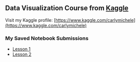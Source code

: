 ## Data Visualization Course from [Kaggle](https://www.kaggle.com/learn/data-visualization)

Visit my Kaggle profile: [https://www.kaggle.com/carlymichele](https://www.kaggle.com/carlymichele)

### My Saved Notebook Submissions
 - [Lesson 1](https://github.com/prototyyype/kaggle-practice/blob/main/data-visualization/exercise-hello-seaborn.ipynb)
 - [Lesson 2](https://github.com/prototyyype/kaggle-practice/blob/main/data-visualization/exercise-line-charts.ipynbgi)
 <!-- - [Lesson 3]() 
 - [Lesson 4]()
 - [Lesson 5]() -->
